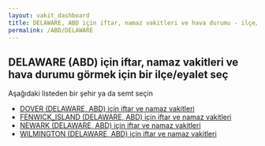 ```yaml
---
layout: vakit_dashboard
title: DELAWARE, ABD için iftar, namaz vakitleri ve hava durumu - ilçe/eyalet seç
permalink: /ABD/DELAWARE
---
```


## DELAWARE (ABD) için iftar, namaz vakitleri ve hava durumu  görmek için bir ilçe/eyalet seç

Aşağıdaki listeden bir şehir ya da semt seçin

* [DOVER (DELAWARE, ABD) için iftar ve namaz vakitleri](/ABD/DELAWARE/DOVER)
* [FENWICK_ISLAND (DELAWARE, ABD) için iftar ve namaz vakitleri](/ABD/DELAWARE/FENWICK_ISLAND)
* [NEWARK (DELAWARE, ABD) için iftar ve namaz vakitleri](/ABD/DELAWARE/NEWARK)
* [WILMINGTON (DELAWARE, ABD) için iftar ve namaz vakitleri](/ABD/DELAWARE/WILMINGTON)

<script type="text/javascript">
  var GLOBAL_COUNTRY = 'ABD';
  var GLOBAL_CITY = 'DELAWARE';
  var GLOBAL_STATE = 'DELAWARE';
</script>
